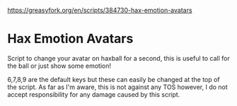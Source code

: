 https://greasyfork.org/en/scripts/384730-hax-emotion-avatars

# Hax Emotion Avatars

Script to change your avatar on haxball for a second, this is useful to call for the ball or just show some emotion!

6,7,8,9 are the default keys but these can easily be changed at the top of the script. As far as I'm aware, this is not against any TOS however, I do not accept responsibility for any damage caused by this script.
